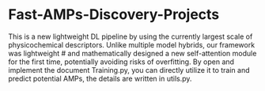 # Fast-AMPs-Discovery-Projects
This is a new lightweight DL pipeline by using the currently largest scale of physicochemical descriptors. Unlike multiple model hybrids, our framework was lightweight # and mathematically designed a new self-attention module for the first time, potentially avoiding risks of overfitting.
By open and implement the document Training.py, you can directly utilize it to train and predict potential AMPs, the details are written in utils.py.
